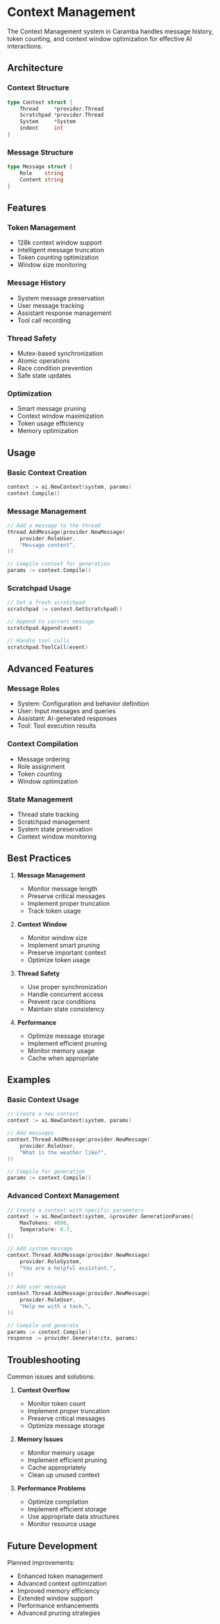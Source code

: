 # Context Management

The Context Management system in Caramba handles message history, token counting, and context window optimization for effective AI interactions.

## Architecture

### Context Structure

```go
type Context struct {
    Thread     *provider.Thread
    Scratchpad *provider.Thread
    System     *System
    indent     int
}
```

### Message Structure

```go
type Message struct {
    Role    string
    Content string
}
```

## Features

### Token Management

-   128k context window support
-   Intelligent message truncation
-   Token counting optimization
-   Window size monitoring

### Message History

-   System message preservation
-   User message tracking
-   Assistant response management
-   Tool call recording

### Thread Safety

-   Mutex-based synchronization
-   Atomic operations
-   Race condition prevention
-   Safe state updates

### Optimization

-   Smart message pruning
-   Context window maximization
-   Token usage efficiency
-   Memory optimization

## Usage

### Basic Context Creation

```go
context := ai.NewContext(system, params)
context.Compile()
```

### Message Management

```go
// Add a message to the thread
thread.AddMessage(provider.NewMessage(
    provider.RoleUser,
    "Message content",
))

// Compile context for generation
params := context.Compile()
```

### Scratchpad Usage

```go
// Get a fresh scratchpad
scratchpad := context.GetScratchpad()

// Append to current message
scratchpad.Append(event)

// Handle tool calls
scratchpad.ToolCall(event)
```

## Advanced Features

### Message Roles

-   System: Configuration and behavior definition
-   User: Input messages and queries
-   Assistant: AI-generated responses
-   Tool: Tool execution results

### Context Compilation

-   Message ordering
-   Role assignment
-   Token counting
-   Window optimization

### State Management

-   Thread state tracking
-   Scratchpad management
-   System state preservation
-   Context window monitoring

## Best Practices

1. **Message Management**

    - Monitor message length
    - Preserve critical messages
    - Implement proper truncation
    - Track token usage

2. **Context Window**

    - Monitor window size
    - Implement smart pruning
    - Preserve important context
    - Optimize token usage

3. **Thread Safety**

    - Use proper synchronization
    - Handle concurrent access
    - Prevent race conditions
    - Maintain state consistency

4. **Performance**
    - Optimize message storage
    - Implement efficient pruning
    - Monitor memory usage
    - Cache when appropriate

## Examples

### Basic Context Usage

```go
// Create a new context
context := ai.NewContext(system, params)

// Add messages
context.Thread.AddMessage(provider.NewMessage(
    provider.RoleUser,
    "What is the weather like?",
))

// Compile for generation
params := context.Compile()
```

### Advanced Context Management

```go
// Create a context with specific parameters
context := ai.NewContext(system, &provider.GenerationParams{
    MaxTokens: 4096,
    Temperature: 0.7,
})

// Add system message
context.Thread.AddMessage(provider.NewMessage(
    provider.RoleSystem,
    "You are a helpful assistant.",
))

// Add user message
context.Thread.AddMessage(provider.NewMessage(
    provider.RoleUser,
    "Help me with a task.",
))

// Compile and generate
params := context.Compile()
response := provider.Generate(ctx, params)
```

## Troubleshooting

Common issues and solutions:

1. **Context Overflow**

    - Monitor token count
    - Implement proper truncation
    - Preserve critical messages
    - Optimize message storage

2. **Memory Issues**

    - Monitor memory usage
    - Implement efficient pruning
    - Cache appropriately
    - Clean up unused context

3. **Performance Problems**
    - Optimize compilation
    - Implement efficient storage
    - Use appropriate data structures
    - Monitor resource usage

## Future Development

Planned improvements:

-   Enhanced token management
-   Advanced context optimization
-   Improved memory efficiency
-   Extended window support
-   Performance enhancements
-   Advanced pruning strategies
